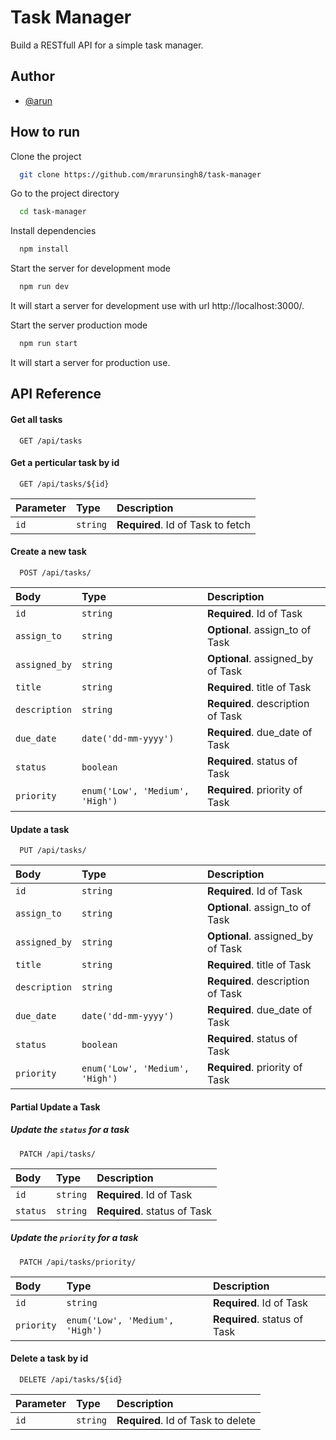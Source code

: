 # Task Manager
Build a RESTfull API for a simple task manager.

## Author
- [@arun](https://github.com/mrarunsingh8)

## How to run

Clone the project

```bash
  git clone https://github.com/mrarunsingh8/task-manager
```

Go to the project directory

```bash
  cd task-manager
```

Install dependencies

```bash
  npm install
```

Start the server for development mode

```bash
  npm run dev
```
It will start a server for development use with url http://localhost:3000/.

Start the server production mode

```bash
  npm run start
```
It will start a server for production use.


## API Reference

#### Get all tasks

```http
  GET /api/tasks
```

#### Get a perticular task by id

```http
  GET /api/tasks/${id}
```

| Parameter | Type     | Description                       |
| :-------- | :------- | :-------------------------------- |
| `id`      | `string` | **Required**. Id of Task to fetch |


#### Create a new task

```http
  POST /api/tasks/
```

| Body | Type     | Description                       |
| :-------- | :------- | :-------------------------------- |
| `id`      | `string` | **Required**. Id of Task |
| `assign_to`      | `string` | **Optional**. assign_to of Task |
| `assigned_by`      | `string` | **Optional**. assigned_by of Task |
| `title`      | `string` | **Required**. title of Task |
| `description`      | `string` | **Required**. description of Task |
| `due_date`      | `date('dd-mm-yyyy')` | **Required**. due_date of Task |
| `status`      | `boolean` | **Required**. status of Task |
| `priority`      | `enum('Low', 'Medium', 'High')` | **Required**. priority of Task |


#### Update a task

```http
  PUT /api/tasks/
```

| Body | Type     | Description                       |
| :-------- | :------- | :-------------------------------- |
| `id`      | `string` | **Required**. Id of Task |
| `assign_to`      | `string` | **Optional**. assign_to of Task |
| `assigned_by`      | `string` | **Optional**. assigned_by of Task |
| `title`      | `string` | **Required**. title of Task |
| `description`      | `string` | **Required**. description of Task |
| `due_date`      | `date('dd-mm-yyyy')` | **Required**. due_date of Task |
| `status`      | `boolean` | **Required**. status of Task |
| `priority`      | `enum('Low', 'Medium', 'High')` | **Required**. priority of Task |


#### Partial Update a Task

##### Update the `status` for a task

```http
  PATCH /api/tasks/
```

| Body | Type     | Description                       |
| :-------- | :------- | :-------------------------------- |
| `id`      | `string` | **Required**. Id of Task |
| `status`      | `string` | **Required**. status of Task |



##### Update the `priority` for a task

```http
  PATCH /api/tasks/priority/
```

| Body | Type     | Description                       |
| :-------- | :------- | :-------------------------------- |
| `id`      | `string` | **Required**. Id of Task |
| `priority`      | `enum('Low', 'Medium', 'High')`  | **Required**. status of Task |



#### Delete a task by id

```http
  DELETE /api/tasks/${id}
```

| Parameter | Type     | Description                       |
| :-------- | :------- | :-------------------------------- |
| `id`      | `string` | **Required**. Id of Task to delete |

